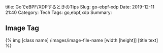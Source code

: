 title: GoでeBPF/XDPするときのTips
Slug: go-ebpf-xdp
Date: 2019-12-11 21:40
Category: Tech
Tags: go,ebpf,xdp
Summary: 

## Image Tag

{% img [class name] /images/image-file-name [width [height]] [title text] %}

 [1]: https://github.com/newtools/ebpf
